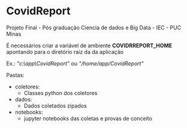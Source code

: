# CovidReport
Projeto Final - Pós graduação   Ciencia de dados e Big Data - IEC - PUC Minas

É necessários criar a variável de ambiente **COVIDRREPORT_HOME** apontando para o diretório raiz da da aplicação

Ex.: *"c:\app\CovidReport"* ou *"/home/app/CovidReport"*

Pastas:
* coletores:
    - Classes python dos coletores
* dados:
    - Dados coletados zipados
* notebooks:
    - jupyter notebooks das coletas e provas de conceito
